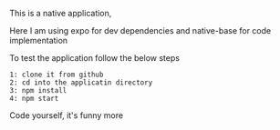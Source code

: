 This is a native application,

Here I am using expo for dev dependencies and native-base for code implementation


To test the application follow the below steps

    1: clone it from github
    2: cd into the applicatin directory
    3: npm install
    4: npm start

Code yourself, it's funny more
